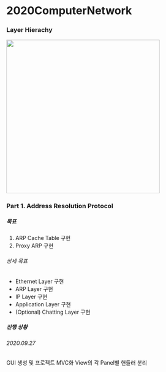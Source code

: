 # 2020ComputerNetwork

### Layer Hierachy
<img src="https://github.com/fullop2/2020ComputerNetwork/blob/master/Layers.png" height="400px">

### Part 1. Address Resolution Protocol

##### 목표

1. ARP Cache Table 구현
2. Proxy ARP 구현

###### 상세 목표
- Ethernet Layer 구현
- ARP Layer 구현
- IP Layer 구현
- Application Layer 구현
- (Optional) Chatting Layer 구현

##### 진행 상황

###### 2020.09.27 
  GUI 생성 및 프로젝트 MVC화
  View의 각 Panel별 핸들러 분리




